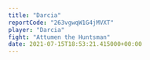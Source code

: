 ```yaml
---
title: "Darcia"
reportCode: "263vgwqW1G4jMVXT"
player: "Darcia"
fight: "Attumen the Huntsman"
date: 2021-07-15T18:53:21.415000+00:00
---
```

